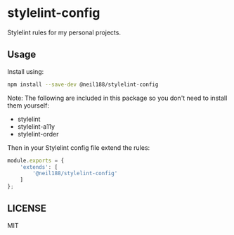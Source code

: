 # stylelint-config

Stylelint rules for my personal projects.

## Usage

Install using:

```bash
npm install --save-dev @neil188/stylelint-config
```

Note: The following are included in this package so you don't need to install them yourself:

* stylelint
* stylelint-a11y
* stylelint-order

Then in your Stylelint config file extend the rules:

```js
module.exports = {
    'extends': [
        '@neil188/stylelint-config'
    ]
};
```

## LICENSE

MIT
